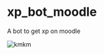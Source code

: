 # xp_bot_moodle
A bot to get xp on moodle


![kmkm](https://user-images.githubusercontent.com/54213349/110239114-13a40a80-7f24-11eb-8670-425e6dd5f551.PNG)
